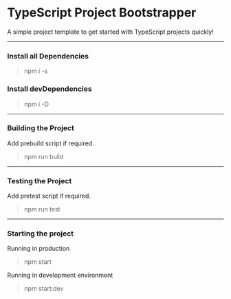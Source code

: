 # TypeScript Project Bootstrapper 
A simple project template to get started with TypeScript projects quickly!

------
### Install all Dependencies 
> npm i -s  

### Install devDependencies
> npm i -D 

------
### Building the Project
Add prebuild script if required.
> npm run build

------
### Testing the Project
Add pretest script if required.
> npm run test

------
### Starting the project
Running in production
> npm start

Running in development environment
> npm start:dev
